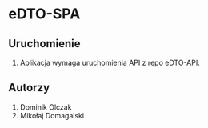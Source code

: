 # eDTO-SPA

## Uruchomienie

1. Aplikacja wymaga uruchomienia API z repo eDTO-API.

## Autorzy

1. Dominik Olczak
2. Mikołaj Domagalski

